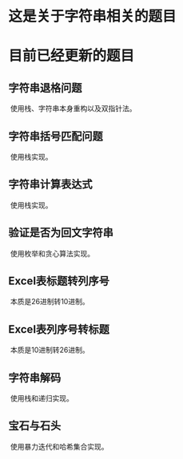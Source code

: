 # 这是关于字符串相关的题目
# 目前已经更新的题目

## 字符串退格问题

​		使用栈、字符串本身重构以及双指针法。

## 字符串括号匹配问题

​		使用栈实现。

## 字符串计算表达式

​		使用栈实现。

## 验证是否为回文字符串

​		使用枚举和贪心算法实现。

## Excel表标题转列序号

​		本质是26进制转10进制。

## Excel表列序号转标题

​		本质是10进制转26进制。

## 字符串解码

​		使用栈和递归实现。

## 宝石与石头

​		使用暴力迭代和哈希集合实现。
